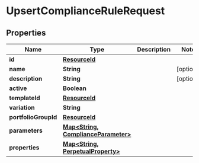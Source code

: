 

# UpsertComplianceRuleRequest


## Properties

Name | Type | Description | Notes
------------ | ------------- | ------------- | -------------
**id** | [**ResourceId**](ResourceId.md) |  | 
**name** | **String** |  |  [optional]
**description** | **String** |  |  [optional]
**active** | **Boolean** |  | 
**templateId** | [**ResourceId**](ResourceId.md) |  | 
**variation** | **String** |  | 
**portfolioGroupId** | [**ResourceId**](ResourceId.md) |  | 
**parameters** | [**Map&lt;String, ComplianceParameter&gt;**](ComplianceParameter.md) |  | 
**properties** | [**Map&lt;String, PerpetualProperty&gt;**](PerpetualProperty.md) |  | 



